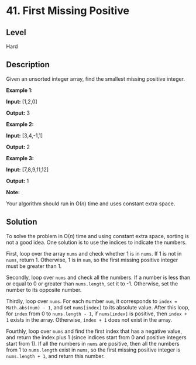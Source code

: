 # 41. First Missing Positive
## Level
Hard

## Description
Given an unsorted integer array, find the smallest missing positive integer.

**Example 1:**

**Input:** [1,2,0]

**Output:** 3

**Example 2:**

**Input:** [3,4,-1,1]

**Output:** 2

**Example 3:**

**Input:** [7,8,9,11,12]

**Output:** 1

**Note:**

Your algorithm should run in O(*n*) time and uses constant extra space.

## Solution
To solve the problem in O(*n*) time and using constant extra space, sorting is not a good idea. One solution is to use the indices to indicate the numbers.

First, loop over the array `nums` and check whether 1 is in `nums`. If 1 is not in `nums`, return 1. Otherwise, 1 is in `num`, so the first missing positive integer must be greater than 1.

Secondly, loop over `nums` and check all the numbers. If a number is less than or equal to 0 or greater than `nums.length`, set it to -1. Otherwise, set the number to its opposite number.

Thirdly, loop over `nums`. For each number `num`, it corresponds to `index = Math.abs(num) - 1`, and set `nums[index]` to its absolute value. After this loop, for `index` from 0 to `nums.length - 1`, if `nums[index]` is positive, then `index + 1` exists in the array. Otherwise, `index + 1` does not exist in the array.

Fourthly, loop over `nums` and find the first index that has a negative value, and return the index plus 1 (since indices start from 0 and positive integers start from 1). If all the numbers in `nums` are positive, then all the numbers from 1 to `nums.length` exist in `nums`, so the first missing positive integer is `nums.length + 1`, and return this number.
